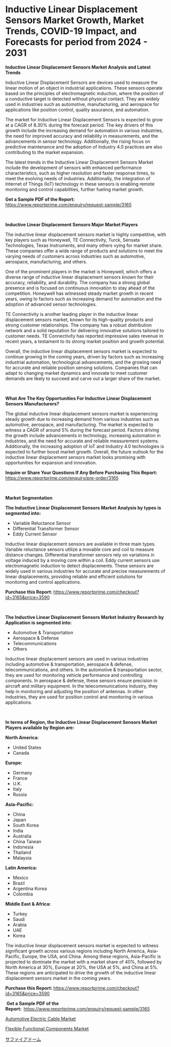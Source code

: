 <p><h1>Inductive Linear Displacement Sensors Market Growth, Market Trends, COVID-19 Impact, and Forecasts for period from 2024 - 2031</h1></p><p><strong>Inductive Linear Displacement Sensors Market Analysis and Latest Trends</strong></p>
<p><p>Inductive Linear Displacement Sensors are devices used to measure the linear motion of an object in industrial applications. These sensors operate based on the principles of electromagnetic induction, where the position of a conductive target is detected without physical contact. They are widely used in industries such as automotive, manufacturing, and aerospace for applications like position control, quality assurance, and automation.</p><p>The market for Inductive Linear Displacement Sensors is expected to grow at a CAGR of 8.30% during the forecast period. The key drivers of this growth include the increasing demand for automation in various industries, the need for improved accuracy and reliability in measurements, and the advancements in sensor technology. Additionally, the rising focus on predictive maintenance and the adoption of Industry 4.0 practices are also contributing to the market expansion.</p><p>The latest trends in the Inductive Linear Displacement Sensors Market include the development of sensors with enhanced performance characteristics, such as higher resolution and faster response times, to meet the evolving needs of industries. Additionally, the integration of Internet of Things (IoT) technology in these sensors is enabling remote monitoring and control capabilities, further fueling market growth.</p></p>
<p><strong>Get a Sample PDF of the Report:&nbsp;</strong> <a href="https://www.reportprime.com/enquiry/request-sample/3165">https://www.reportprime.com/enquiry/request-sample/3165</a></p>
<p>&nbsp;</p>
<p><strong>Inductive Linear Displacement Sensors Major Market Players</strong></p>
<p><p>The inductive linear displacement sensors market is highly competitive, with key players such as Honeywell, TE Connectivity, Turck, Sensata Technologies, Texas Instruments, and many others vying for market share. These companies offer a wide range of products and solutions to meet the varying needs of customers across industries such as automotive, aerospace, manufacturing, and others.</p><p>One of the prominent players in the market is Honeywell, which offers a diverse range of inductive linear displacement sensors known for their accuracy, reliability, and durability. The company has a strong global presence and is focused on continuous innovation to stay ahead of the competition. Honeywell has witnessed steady market growth in recent years, owing to factors such as increasing demand for automation and the adoption of advanced sensor technologies.</p><p>TE Connectivity is another leading player in the inductive linear displacement sensors market, known for its high-quality products and strong customer relationships. The company has a robust distribution network and a solid reputation for delivering innovative solutions tailored to customer needs. TE Connectivity has reported impressive sales revenue in recent years, a testament to its strong market position and growth potential.</p><p>Overall, the inductive linear displacement sensors market is expected to continue growing in the coming years, driven by factors such as increasing industrial automation, technological advancements, and the growing need for accurate and reliable position sensing solutions. Companies that can adapt to changing market dynamics and innovate to meet customer demands are likely to succeed and carve out a larger share of the market.</p></p>
<p>&nbsp;</p>
<p><strong>What Are The Key Opportunities For Inductive Linear Displacement Sensors Manufacturers?</strong></p>
<p><p>The global inductive linear displacement sensors market is experiencing steady growth due to increasing demand from various industries such as automotive, aerospace, and manufacturing. The market is expected to witness a CAGR of around 5% during the forecast period. Factors driving the growth include advancements in technology, increasing automation in industries, and the need for accurate and reliable measurement systems. Additionally, the increasing adoption of IoT and Industry 4.0 technologies is expected to further boost market growth. Overall, the future outlook for the inductive linear displacement sensors market looks promising with opportunities for expansion and innovation.</p></p>
<p><strong>Inquire or Share Your Questions If Any Before Purchasing This Report:</strong> <a href="https://www.reportprime.com/enquiry/pre-order/3165">https://www.reportprime.com/enquiry/pre-order/3165</a></p>
<p>&nbsp;</p>
<p><strong>Market Segmentation</strong></p>
<p><strong>The Inductive Linear Displacement Sensors Market Analysis by types is segmented into:</strong></p>
<p><ul><li>Variable Reluctance Sensor</li><li>Differential Transformer Sensor</li><li>Eddy Current Sensor</li></ul></p>
<p><p>Inductive linear displacement sensors are available in three main types. Variable reluctance sensors utilize a movable core and coil to measure distance changes. Differential transformer sensors rely on variations in voltage induced by a moving core within a coil. Eddy current sensors use electromagnetic induction to detect displacements. These sensors are widely used in various industries for accurate and precise measurements of linear displacements, providing reliable and efficient solutions for monitoring and control applications.</p></p>
<p><strong>Purchase this Report:&nbsp;</strong><a href="https://www.reportprime.com/checkout?id=3165&price=3590">https://www.reportprime.com/checkout?id=3165&price=3590</a></p>
<p>&nbsp;</p>
<p><strong>The Inductive Linear Displacement Sensors Market Industry Research by Application is segmented into:</strong></p>
<p><ul><li>Automotive & Transportation</li><li>Aerospace & Defense</li><li>Telecommunications</li><li>Others</li></ul></p>
<p><p>Inductive linear displacement sensors are used in various industries including automotive & transportation, aerospace & defense, telecommunications, and others. In the automotive & transportation sector, they are used for monitoring vehicle performance and controlling components. In aerospace & defense, these sensors ensure precision in aircraft and military equipment. In the telecommunications industry, they help in monitoring and adjusting the position of antennas. In other industries, they are used for position control and monitoring in various applications.</p></p>
<p>&nbsp;</p>
<p><strong>In terms of Region, the Inductive Linear Displacement Sensors Market Players available by Region are:</strong></p>
<p>
    <p> <strong> North America: </strong>
        <ul>
            <li>United States</li>
            <li>Canada</li>
        </ul>
        </p> 
    <p> <strong> Europe: </strong>
        <ul>
            <li>Germany</li>
            <li>France</li>
            <li>U.K.</li>
            <li>Italy</li>
            <li>Russia</li>
        </ul>
        </p> 
    <p> <strong> Asia-Pacific: </strong>
        <ul>
            <li>China</li>
            <li>Japan</li>
            <li>South Korea</li>
            <li>India</li>
            <li>Australia</li>
            <li>China Taiwan</li>
            <li>Indonesia</li>
            <li>Thailand</li>
            <li>Malaysia</li>
        </ul>
        </p> 
    <p> <strong> Latin America: </strong>
        <ul>
            <li>Mexico</li>
            <li>Brazil</li>
            <li>Argentina Korea</li>
            <li>Colombia</li>
        </ul>
        </p> 
    <p> <strong> Middle East & Africa: </strong>
        <ul>
            <li>Turkey</li>
            <li>Saudi</li>
            <li>Arabia</li>
            <li>UAE</li>
            <li>Korea</li>
        </ul>
    </p>
    </p>
<p><p>The inductive linear displacement sensors market is expected to witness significant growth across various regions including North America, Asia-Pacific, Europe, the USA, and China. Among these regions, Asia-Pacific is projected to dominate the market with a market share of 40%, followed by North America at 30%, Europe at 20%, the USA at 5%, and China at 5%. These regions are anticipated to drive the growth of the inductive linear displacement sensors market in the coming years.</p></p>
<p><strong>Purchase this Report: </strong><a href="https://www.reportprime.com/checkout?id=3165&price=3590">https://www.reportprime.com/checkout?id=3165&price=3590</a></p>
<p>&nbsp;<strong>Get a Sample PDF of the Report:&nbsp;&nbsp;</strong><a href="https://www.reportprime.com/enquiry/request-sample/3165">https://www.reportprime.com/enquiry/request-sample/3165</a></p>
<p><strong></strong></p>
<p><p><a href="https://issuu.com/reportprime-2/docs/automotive-electric-cable-market-size-2030.pptx">Automotive Electric Cable Market</a></p><p><a href="https://github.com/sofayahoo2023/Market-Research-Report-List-3/blob/main/flexible-functional-components-market.md">Flexible Functional Components Market</a></p><p><a href="https://github.com/vhemk0794148/Market-Research-Report-List-1/blob/main/882580313253.md">サファイアドーム</a></p></p>